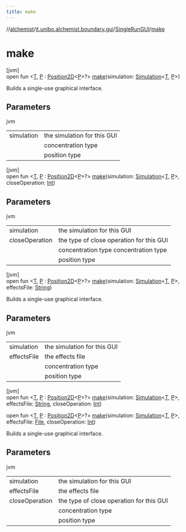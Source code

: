 ```yaml
---
title: make
---
```

//[alchemist](../../../index.html)/[it.unibo.alchemist.boundary.gui](../index.html)/[SingleRunGUI](index.html)/[make](make.html)



# make



[jvm]\
open fun <[T](make.html), [P](make.html) : [Position2D](../../it.unibo.alchemist.model.interfaces/-position2-d/index.html)<[P](../../it.unibo.alchemist.boundary.wormhole.implementation/-wormhole-swing/index.html)>?> [make](make.html)(simulation: [Simulation](../../it.unibo.alchemist.core.interfaces/-simulation/index.html)<[T](../../it.unibo.alchemist.boundary.gui.effects/-function-drawer/draw-function.html), [P](../../it.unibo.alchemist.boundary.wormhole.implementation/-wormhole-swing/index.html)>)



Builds a single-use graphical interface.



## Parameters


jvm

| | |
|---|---|
| simulation | the simulation for this GUI |
| <T> | concentration type |
| <P> | position type |





[jvm]\
open fun <[T](make.html), [P](make.html) : [Position2D](../../it.unibo.alchemist.model.interfaces/-position2-d/index.html)<[P](../../it.unibo.alchemist.boundary.wormhole.implementation/-wormhole-swing/index.html)>?> [make](make.html)(simulation: [Simulation](../../it.unibo.alchemist.core.interfaces/-simulation/index.html)<[T](../../it.unibo.alchemist.boundary.gui.effects/-function-drawer/draw-function.html), [P](../../it.unibo.alchemist.boundary.wormhole.implementation/-wormhole-swing/index.html)>, closeOperation: [Int](https://kotlinlang.org/api/latest/jvm/stdlib/kotlin/-int/index.html))



## Parameters


jvm

| | |
|---|---|
| simulation | the simulation for this GUI |
| closeOperation | the type of close operation for this GUI |
| <T> | concentration type concentration type |
| <P> | position type |





[jvm]\
open fun <[T](make.html), [P](make.html) : [Position2D](../../it.unibo.alchemist.model.interfaces/-position2-d/index.html)<[P](../../it.unibo.alchemist.boundary.wormhole.implementation/-wormhole-swing/index.html)>?> [make](make.html)(simulation: [Simulation](../../it.unibo.alchemist.core.interfaces/-simulation/index.html)<[T](../../it.unibo.alchemist.boundary.gui.effects/-function-drawer/draw-function.html), [P](../../it.unibo.alchemist.boundary.wormhole.implementation/-wormhole-swing/index.html)>, effectsFile: [String](https://docs.oracle.com/javase/8/docs/api/java/lang/String.html))



Builds a single-use graphical interface.



## Parameters


jvm

| | |
|---|---|
| simulation | the simulation for this GUI |
| effectsFile | the effects file |
| <T> | concentration type |
| <P> | position type |





[jvm]\
open fun <[T](make.html), [P](make.html) : [Position2D](../../it.unibo.alchemist.model.interfaces/-position2-d/index.html)<[P](../../it.unibo.alchemist.boundary.wormhole.implementation/-wormhole-swing/index.html)>?> [make](make.html)(simulation: [Simulation](../../it.unibo.alchemist.core.interfaces/-simulation/index.html)<[T](../../it.unibo.alchemist.boundary.gui.effects/-function-drawer/draw-function.html), [P](../../it.unibo.alchemist.boundary.wormhole.implementation/-wormhole-swing/index.html)>, effectsFile: [String](https://docs.oracle.com/javase/8/docs/api/java/lang/String.html), closeOperation: [Int](https://kotlinlang.org/api/latest/jvm/stdlib/kotlin/-int/index.html))

open fun <[T](make.html), [P](make.html) : [Position2D](../../it.unibo.alchemist.model.interfaces/-position2-d/index.html)<[P](../../it.unibo.alchemist.boundary.wormhole.implementation/-wormhole-swing/index.html)>?> [make](make.html)(simulation: [Simulation](../../it.unibo.alchemist.core.interfaces/-simulation/index.html)<[T](../../it.unibo.alchemist.boundary.gui.effects/-function-drawer/draw-function.html), [P](../../it.unibo.alchemist.boundary.wormhole.implementation/-wormhole-swing/index.html)>, effectsFile: [File](https://docs.oracle.com/javase/8/docs/api/java/io/File.html), closeOperation: [Int](https://kotlinlang.org/api/latest/jvm/stdlib/kotlin/-int/index.html))



Builds a single-use graphical interface.



## Parameters


jvm

| | |
|---|---|
| simulation | the simulation for this GUI |
| effectsFile | the effects file |
| closeOperation | the type of close operation for this GUI |
| <T> | concentration type |
| <P> | position type |





